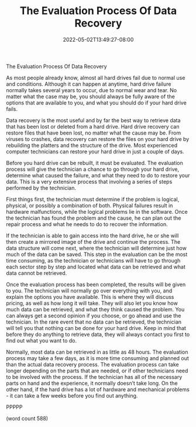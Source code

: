 ﻿---
title: "The Evaluation Process Of Data Recovery"
date: 2022-05-02T13:49:27-08:00
description: "Data Recovery Tips for Web Success"
featured_image: "/images/Data Recovery.jpg"
tags: ["Data Recovery"]
---

The Evaluation Process Of Data Recovery

As most people already know, almost all hard drives fail due to normal use and conditions.  Although it can happen at anytime, hard drive failure normally takes several years to occur, due to normal wear and tear.  No matter what the case may be, you should always be fully aware of the options that are available to you, and what you should do if your hard drive fails.

Data recovery is the most useful and by far the best way to retrieve data that has been lost or deleted from a hard drive.  Hard drive recovery can restore files that have been lost, no matter what the cause may be.  From viruses to crashes, data recovery can restore the files on your hard drive by rebuilding the platters and the structure of the drive.  Most experienced computer technicians can restore your hard drive in just a couple of days.

Before you hard drive can be rebuilt, it must be evaluated.  The evaluation process will give the technician a chance to go through your hard drive, determine what caused the failure, and what they need to do to restore your data.  This is a very extensive process that involving a series of steps performed by the technician.

First things first, the technician must determine if the problem is logical, physical, or possibly a combination of both.  Physical failures result in hardware malfunctions, while the logical problems lie in the software.  Once the technician has found the problem and the cause, he can plan out the repair process and what he needs to do to recover the information.

If the technician is able to gain access into the hard drive, he or she will then create a mirrored image of the drive and continue the process.  The data structure will come next, where the technician will determine just how much of the data can be saved.  This step in the evaluation can be the most time consuming, as the technician or technicians will have to go through each sector step by step and located what data can be retrieved and what data cannot be retrieved.

Once the evaluation process has been completed, the results will be given to you.  The technician will normally go over everything with you, and explain the options you have available.  This is where they will discuss pricing, as well as how long it will take.  They will also let you know how much data can be retrieved, and what they think caused the problem.  You can always get a second opinion if you choose, or go ahead and use the technician.  In the rare event that no data can be retrieved, the technician will tell you that nothing can be done for your hard drive.  Keep in mind that before they do anything to retrieve data, they will always contact you first to find out what you want to do.

Normally, most data can be retrieved in as little as 48 hours.  The evaluation process may take a few days, as it is more time consuming and planned out than the actual data recovery process.  The evaluation process can take longer depending on the parts that are needed, or if other technicians need to be involved with the process.  If the technician has all of the necessary parts on hand and the experience, it normally doesn’t take long.  On the other hand, if the hard drive has a lot of hardware and mechanical problems - it can take a few weeks before you find out anything.

PPPPP

(word count 588)
